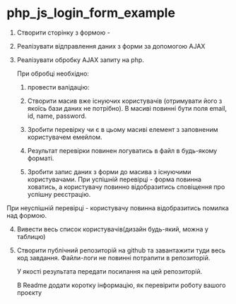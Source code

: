 # php_js_login_form_example
1. Створити сторінку з формою -         
2. Реалізувати відправлення даних з форми 
за допомогою AJAX                        
3. Реалізувати обробку AJAX запиту на php. 
    
    При обробці необхідно:
    
    1) провести валідацію:                
    
    2) Створити масив вже існуючих користувачів 
    (отримувати його з якоїсь бази даних 
    не потрібно). В масиві повинні бути поля 
    email, id, name, password.             
    
    3) Зробити перевірку чи є в цьому масиві 
    елемент з заповненим 
    користувачем емейлом.             
    
    4) Результат перевірки повинен логуватись
     в файл в будь-якому форматі.         
    
    5) Зробити запис даних з форми до масива 
    з існуючими користувачами.
При успішній перевірці - форма повинна ховатись, 
а користувачу повинно відобразитись 
сповіщення про успішну реєстрацію.   

При неуспішній перевірці - користувачу повинна відобразитись помилка над формою.

4. Вивести весь список користувачів(дизайн будь-який, можна у таблицю)
5.  Створити публічний репозиторій на github та завантажити туди весь код завдання. Файли-логи не повинні потрапити в репозиторій.
    
    У якості результата передати посилання на цей репозиторій.
    
    В Readme додати коротку інформацію, як перевірити роботу вашого проєкту    
